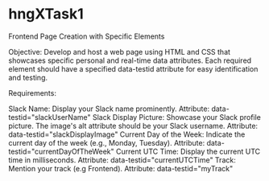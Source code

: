 # hngXTask1
Frontend Page Creation with Specific Elements

Objective: Develop and host a web page using HTML and CSS that showcases specific personal and real-time data attributes. Each required element should have a specified data-testid attribute for easy identification and testing.

Requirements:

Slack Name:
 Display your Slack name prominently.
 Attribute: data-testid="slackUserName"
Slack Display Picture:
 Showcase your Slack profile picture.
 The image's alt attribute should be your Slack username.
 Attribute: data-testid="slackDisplayImage"
Current Day of the Week:
 Indicate the current day of the week (e.g., Monday, Tuesday).
 Attribute: data-testid="currentDayOfTheWeek"
Current UTC Time:
 Display the current UTC time in milliseconds.
 Attribute: data-testid="currentUTCTime"
Track:
 Mention your track (e.g Frontend).
 Attribute: data-testid="myTrack"
